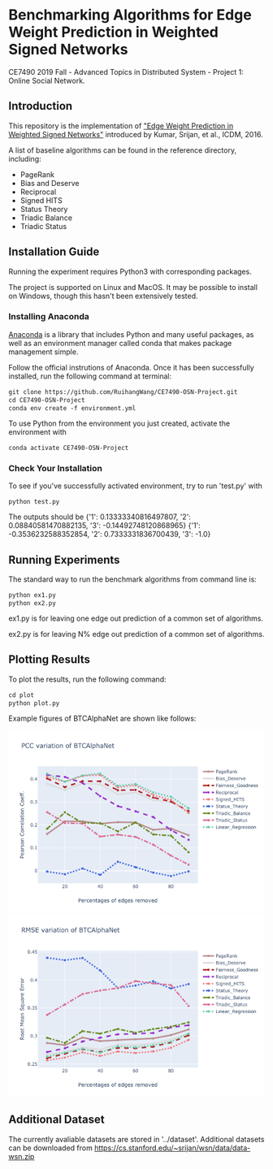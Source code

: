 # Benchmarking Algorithms for Edge Weight Prediction in Weighted Signed Networks

CE7490 2019 Fall - Advanced Topics in Distributed System - Project 1: Online Social Network.

## Introduction
This repository is the implementation of ["Edge Weight Prediction in Weighted Signed
Networks"](https://cs.stanford.edu/~srijan/wsn/) introduced by Kumar, Srijan, et al., ICDM, 2016.

A list of baseline algorithms can be found in the reference directory, including:

* PageRank
* Bias and Deserve
* Reciprocal
* Signed HITS
* Status Theory
* Triadic Balance 
* Triadic Status 

## Installation Guide
Running the experiment requires Python3 with corresponding packages.

The project is supported on Linux and MacOS. It may be possible to install on Windows, though this hasn't been extensively tested.

### Installing Anaconda
[Anaconda](https://www.anaconda.com/distribution/) is a library that includes Python and many useful packages, as well as an environment manager called conda that makes package management simple.

Follow the official instrutions of Anaconda. Once it has been successfully installed, run the following command at terminal:

```
git clone https://github.com/RuihangWang/CE7490-OSN-Project.git
cd CE7490-OSN-Project
conda env create -f environment.yml
```

To use Python from the environment you just created, activate the environment with

```
conda activate CE7490-OSN-Project
```

### Check Your Installation
To see if you've successfully activated environment, try to run 'test.py' with

```
python test.py
```

The outputs should be {'1': 0.13333340816497807, '2': 0.08840581470882135, '3': -0.14492748120868965} {'1': -0.3536232588352854, '2': 0.7333331836700439, '3': -1.0}

## Running Experiments

The standard way to run the benchmark algorithms from command line is:

```
python ex1.py 
python ex2.py 
```

ex1.py is for leaving one edge out prediction of a common set of algorithms.

ex2.py is for leaving N% edge out prediction of a common set of algorithms.

## Plotting Results
To plot the results, run the following command:

```
cd plot
python plot.py
```

Example figures of BTCAlphaNet are shown like follows:

![result pic](./results/BTCAlphaNet_pcc.png)
![result pic](./results/BTCAlphaNet_rmse.png)

## Additional Dataset
The currently avaliable datasets are stored in '../dataset'. Additional datasets can be downloaded from https://cs.stanford.edu/~srijan/wsn/data/data-wsn.zip
